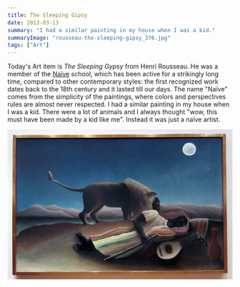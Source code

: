 ```yaml
---
title: The Sleeping Gipsy
date: 2013-03-13
summary: "I had a similar painting in my house when I was a kid."
summaryImage: "rousseau-the-sleeping-gipsy_376.jpg"
tags: ["Art"]
---
```


Today's Art item is _The Sleeping Gypsy_ from Henri Rousseau. He was a member of the [Naïve](http://en.wikipedia.org/wiki/Na%C3%AFve_art) school, which has been active for a strikingly long time, compared to other contemporary styles: the first recognized work dates back to the 18th century and it lasted till our days. The name "Naïve" comes from the simplicity of the paintings, where colors and perspectives rules are almost never respected. I had a similar painting in my house when I was a kid. There were a lot of animals and I always thought "wow, this must have been made by a kid like me". Instead it was just a naïve artist.

![](rousseau-the-sleeping-gipsy_376.jpg)
